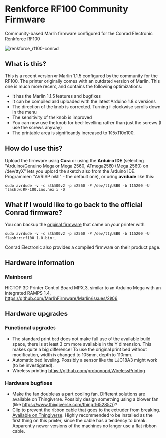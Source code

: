# Renkforce RF100 Community Firmware

Community-based Marlin firmware configured for the Conrad Electronic Renkforce RF100

![renkforce_rf100-conrad](https://user-images.githubusercontent.com/2480569/28237985-64cd60a8-694a-11e7-9f32-d54dc7c0fc24.jpg)

## What is this?

This is a recent version or Marlin 1.1.5 configured by the community for the RF100. The printer originally comes with an outdated version of Marlin. This one is much more recent, and contains the following optimizations:

- It has the Marlin 1.1.5 features and bugfixes
- It can be compiled and uploaded with the latest Arduino 1.8.x versions
- The direction of the knob is corrected. Turning it clockwise scrolls down in the menu
- The sensitivity of the knob is improved
- You can now use the knob for bed-levelling rather than just the screws (I use the screws anyway)
- The printable area is significantly increased to 105x110x100.

## How do I use this?

Upload the firmware using __Cura__ or using the __Arduino IDE__ (selecting "Arduino/Genuino Mega or Mega 2560, ATmega2560 (Mega 2560) on /dev/ttyX" lets you upload the sketch also from the Arduino IDE. Programmer: "AVRISP mkII" - the default one), or using __avrdude__ like this:

```
sudo avrdude -v -c stk500v2 -p m2560 -P /dev/ttyUSB0 -b 115200 -U flash:w:RF-100.ino.hex:i -D
```

## What if I would like to go back to the official Conrad firmware?

You can backup the [original firmware](https://github.com/probonopd/RF100-Firmware/files/1214508/rf100_1.0.tar.gz) that came on your printer with

```
sudo avrdude -v -c stk500v2 -p m2560 -P /dev/ttyUSB0 -b 115200 -U flash:r:rf100_1.0.bin:i
```

Conrad Electronic also provides a compiled firmware on their product page.

## Hardware information

### Mainboard

HICTOP 3D Printer Control Board MPX.3, similar to an Arduino Mega with an integrated RAMPS 1.4, https://github.com/MarlinFirmware/Marlin/issues/2906

## Hardware upgrades

### Functional upgrades

* The standard print bed does not make full use of the available build space, there is at least 3 cm more available in the Y dimension. This makes quite a big difference! To use the original print bed without modification, width is changed to 105mm, depth to 110mm.
* Automatic bed leveling. Possibly a sensor like the LJC18A3 might work (to be investigated).
* Wireless printing https://github.com/probonopd/WirelessPrinting

### Hardware bugfixes

* Make the fan double as a part cooling fan. Different solutions are available on Thingiverse. Possibly design something using a blower fan (like https://www.thingiverse.com/thing:1652852/)?
* Clip to prevent the ribbon cable that goes to the extruder from breaking. [Available on Thingiverse](https://www.thingiverse.com/thing:2455984). Highly recommended to be installed as the first thing on this printer, since the cable has a tendency to break. Apparently newer versions of the machines no longer use a flat ribbon cable.
